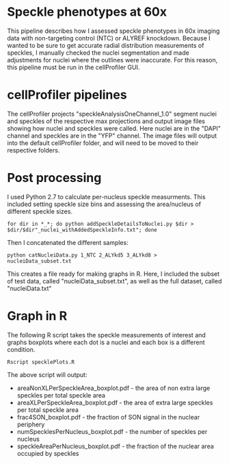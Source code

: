 # Speckle phenotypes at 60x
This pipeline describes how I assessed speckle phenotypes in 60x imaging data with non-targeting control (NTC) or ALYREF knockdown. Because I wanted to be sure to get accurate radial distribution measurements of speckles, I manually checked the nuclei segmentation and made adjustments for nuclei where the outlines were inaccurate. For this reason, this pipeline must be run in the cellProfiler GUI.

# cellProfiler pipelines
The cellProfiler projects "speckleAnalysisOneChannel_1.0" segment nuclei and speckles of the respective max projections and output image files showing how nuclei and speckles were called. Here nuclei are in the "DAPI" channel and speckles are in the "YFP" channel. The image files will output into the default cellProfiler folder, and will need to be moved to their respective folders. 

# Post processing
I used Python 2.7 to calculate per-nucleus speckle measurments. This included setting speckle size bins and assessing the area/nucleus of different speckle sizes.

```for dir in *_*; do python addSpeckleDetailsToNuclei.py $dir > $dir/$dir"_nuclei_withAddedSpeckleInfo.txt"; done```

Then I concatenated the different samples:

```python catNucleiData.py 1_NTC 2_ALYkd5 3_ALYkd8 > nucleiData_subset.txt```

This creates a file ready for making graphs in R. Here, I included the subset of test data, called "nucleiData_subset.txt", as well as the full dataset, called "nucleiData.txt"

# Graph in R
The following R script takes the speckle measurements of interest and graphs boxplots where each dot is a nuclei and each box is a different condition.

```Rscript specklePlots.R```

The above script will output:
- areaNonXLPerSpeckleArea_boxplot.pdf - the area of non extra large speckles per total speckle area
- areaXLPerSpeckleArea_boxplot.pdf - the area of extra large speckles per total speckle area
- frac4SON_boxplot.pdf - the fraction of SON signal in the nuclear periphery
- numSpecklesPerNucleus_boxplot.pdf - the number of speckles per nucleus
- speckleAreaPerNucleus_boxplot.pdf - the fraction of the nuclear area occupied by speckles


